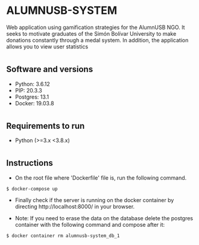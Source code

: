 # ALUMNUSB-SYSTEM
Web application using gamification strategies for the AlumnUSB NGO. It seeks to motivate graduates of the Simón Bolívar University to make donations constantly through a medal system. In addition, the application allows you to view user statistics

#
Software and versions
---------

- Python: 3.6.12
- PIP: 20.3.3
- Postgres: 13.1
- Docker: 19.03.8

#
Requirements to run
---------

- Python (>=3.x <3.8.x)

#
Instructions
---------

- On the root file where 'Dockerfile' file is, run the following command.
```
$ docker-compose up
```
- Finally check if the server is running on the docker container by directing http://localhost:8000/ in your browser.

- Note: If you need to erase the data on the database delete the postgres container with the following command and compose after it: 
```
$ docker container rm alumnusb-system_db_1
```

